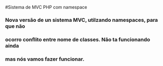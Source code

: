 #Sistema de MVC PHP com namespace 
### Nova versão de un sistema MVC, utilzando namespaces, para que não 
### ocorro conflito entre nome de classes. Não ta funcionando ainda
### mas nós vamos fazer funcionar.
